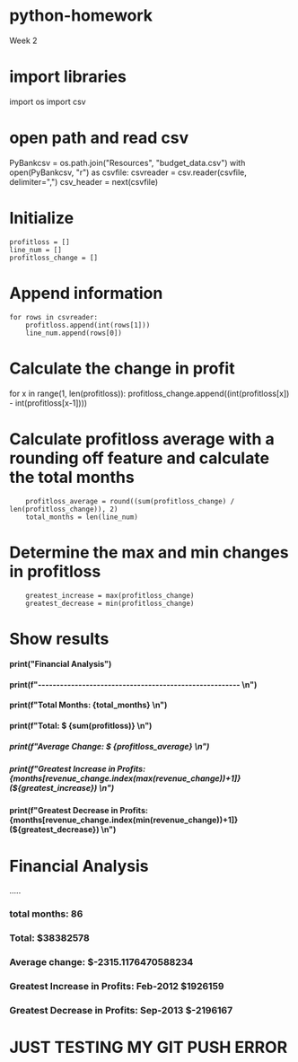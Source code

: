 # python-homework
Week 2

# import libraries
import os
import csv

# open path and read csv
PyBankcsv = os.path.join("Resources", "budget_data.csv")
with open(PyBankcsv, "r") as csvfile:
    csvreader = csv.reader(csvfile, delimiter=",")
    csv_header = next(csvfile)

# Initialize
    profitloss = []
    line_num = []
    profitloss_change = []

# Append information
    for rows in csvreader:
        profitloss.append(int(rows[1]))
        line_num.append(rows[0])

# Calculate the change in profit    
for x in range(1, len(profitloss)):
        profitloss_change.append((int(profitloss[x]) - int(profitloss[x-1])))

# Calculate profitloss average with a rounding off feature and calculate the total months 
        profitloss_average = round((sum(profitloss_change) / len(profitloss_change)), 2)
        total_months = len(line_num)

# Determine the max and min changes in profitloss
        greatest_increase = max(profitloss_change)
        greatest_decrease = min(profitloss_change)

# Show results
#### print("Financial Analysis")
#### print(f"------------------------------------------------------- \n")
#### print(f"Total Months: {total_months} \n")
#### print(f"Total: $ {sum(profitloss)} \n")
##### print(f"Average Change: $ {profitloss_average} \n")
##### print(f"Greatest Increase in Profits: {months[revenue_change.index(max(revenue_change))+1]} (${greatest_increase}) \n")
#### print(f"Greatest Decrease in Profits: {months[revenue_change.index(min(revenue_change))+1]} (${greatest_decrease}) \n")


# Financial Analysis
.....
### total months: 86
### Total: $38382578
### Average change: $-2315.1176470588234
### Greatest Increase in Profits: Feb-2012 $1926159
### Greatest Decrease in Profits: Sep-2013 $-2196167


# JUST TESTING MY GIT PUSH ERROR
